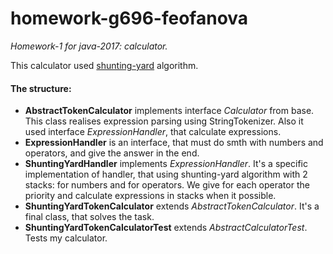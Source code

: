 # homework-g696-feofanova
*Homework-1 for java-2017: calculator.*

This calculator used [shunting-yard](https://en.wikipedia.org/wiki/Shunting-yard_algorithm) algorithm.

#### The structure:
* **AbstractTokenCalculator** implements interface *Calculator* from base.
This class realises expression parsing using StringTokenizer. Also it used interface *ExpressionHandler*, that calculate expressions.
* **ExpressionHandler** is an interface, that must do smth with numbers and operators, and give the answer in the end.
* **ShuntingYardHandler** implements *ExpressionHandler*. It's a specific implementation of handler, that using shunting-yard algorithm with 2 stacks: for numbers and for operators. We give for each operator the priority and calculate expressions in stacks when it possible.
* **ShuntingYardTokenCalculator** extends *AbstractTokenCalculator*. It's a final class, that solves the task.
* **ShuntingYardTokenCalculatorTest** extends *AbstractCalculatorTest*. Tests my calculator.
